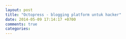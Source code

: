 ```yaml
---
layout: post
title: "Octopress - blogging platform untuk hacker"
date: 2014-05-09 17:14:17 +0700
comments: true
categories: 
---
```

